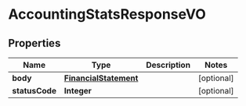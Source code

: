 
# AccountingStatsResponseVO

## Properties
Name | Type | Description | Notes
------------ | ------------- | ------------- | -------------
**body** | [**FinancialStatement**](FinancialStatement.md) |  |  [optional]
**statusCode** | **Integer** |  |  [optional]



